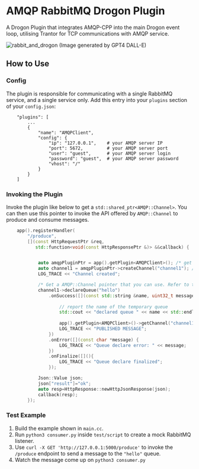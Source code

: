 # AMQP RabbitMQ Drogon Plugin
A Drogon Plugin that integrates AMQP-CPP into the main Drogon event loop, utilising Trantor for TCP communications with AMQP service.

![rabbit_and_drogon](https://github.com/timulations/amqp_drogon/assets/108556839/5b1e7ad3-e0a5-4ea9-ad03-71f30175d262)
(Image generated by GPT4 DALL-E)

## How to Use
### Config
The plugin is responsible for communicating with a single RabbitMQ service, and a single service only. Add this entry into your `plugins` section of your `config.json`:

```
    "plugins": [
        ...
        {
            "name": "AMQPClient",
            "config": {
                "ip": "127.0.0.1",    # your AMQP server IP
                "port": 5672,         # your AMQP server port
                "user": "guest",      # your AMQP server login
                "password": "guest",  # your AMQP server password
                "vhost": "/"
            }
        }
    ]
```

### Invoking the Plugin

Invoke the plugin like below to get a `std::shared_ptr<AMQP::Channel>`. You can then use this pointer to invoke the API offered by `AMQP::Channel` to produce and consume messages. 
```cpp
    app().registerHandler(
        "/produce",
        [](const HttpRequestPtr &req,
           std::function<void(const HttpResponsePtr &)> &&callback) {


            auto amqpPluginPtr = app().getPlugin<AMQPClient>(); /* get the plugin ptr */
            auto channel1 = amqpPluginPtr->createChannel("channel1"); /* create channel. This will fetch existing channel of same name if exists */
            LOG_TRACE << "Channel created";

            /* Get a AMQP::Channel pointer that you can use. Refer to the AMQP-CPP API for more details */
            channel1->declareQueue("hello")
                .onSuccess([](const std::string &name, uint32_t messagecount, uint32_t consumercount) {
                
                    // report the name of the temporary queue
                    std::cout << "declared queue " << name << std::endl;
                    
                    app().getPlugin<AMQPClient>()->getChannel("channel1").value()->publish  ("", "hello", "Hello world! What's up, my guy!");
                    LOG_TRACE << "PUBLISHED MESSAGE";
                })
                .onError([](const char *message) {
                    LOG_TRACE << "Queue declare error: " << message;
                })
                .onFinalize([](){
                    LOG_TRACE << "Queue declare finalized";
                });

            Json::Value json;
            json["result"]="ok";
            auto resp=HttpResponse::newHttpJsonResponse(json);
            callback(resp);
        });
```

### Test Example
1. Build the example shown in `main.cc`.
2. Run `python3 consumer.py` inside `test/script` to create a mock RabbitMQ listener.
3. Use `curl -X GET 'http://127.0.0.1:5000/produce'` to invoke the `/produce` endpoint to send a message to the `"hello"` queue.
4. Watch the message come up on `python3 consumer.py`
